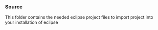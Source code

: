 <h3>Source</h3>
<p>
This folder contains the needed eclipse project files to import project into your installation of eclipse
</p>

